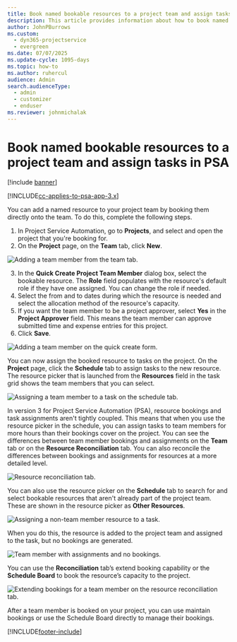 ```yaml
---
title: Book named bookable resources to a project team and assign tasks in PSA
description: This article provides information about how to book named resources to project teams and assign them to tasks in PSA.
author: JohnPBurrows
ms.custom: 
  - dyn365-projectservice
  - evergreen
ms.date: 07/07/2025
ms.update-cycle: 1095-days
ms.topic: how-to
ms.author: ruhercul
audience: Admin
search.audienceType: 
  - admin
  - customizer
  - enduser
ms.reviewer: johnmichalak
---
```

# Book named bookable resources to a project team and assign tasks in PSA

[!include [banner](../includes/psa-now-project-operations.md)]

[!INCLUDE[cc-applies-to-psa-app-3.x](../includes/cc-applies-to-psa-app-3x.md)]

You can  add a named resource to your project team by booking them directly onto the team. To do this, complete the following steps.

1. In  Project Service Automation, go to **Projects**, and select and open the project that you're booking for.
2. On the **Project** page, on the **Team** tab, click **New**. 

![Adding a team member from the team tab.](media/RM-how-to-1.png)

3. In the **Quick Create Project Team Member** dialog box, select the bookable resource. The **Role** field populates with the resource's default role if they have one assigned. You can change the role if needed. 
4. Select the from and to dates during which the resource is needed and select the allocation method of the resource's capacity. 
5. If you want the team member to be a project approver, select **Yes** in the **Project Approver** field. This means the team member can approve submitted time and expense entries for this project. 
6. Click **Save**.

![Adding a team member on the quick create form.](media/RM-how-to-2.png)


You can now assign the booked resource to tasks on the project. On the **Project** page, click the **Schedule** tab to assign tasks to the new resource. The resource picker that is launched from the **Resources** field in the task grid shows the team members that you can select.

![Assigning a team member to a task on the schedule tab.](media/RM-how-to-3.png)

In version 3 for Project Service Automation (PSA), resource bookings and task assignments aren't tightly coupled. This means that when you use the resource picker in the schedule, you can assign tasks to team members for more hours than their bookings cover on the project.
You can see the differences between team member bookings and assignments on the **Team** tab or on the **Resource Reconciliation** tab. You can also reconcile the differences between bookings and assignments for resources at a more detailed level.

![Resource reconciliation tab.](media/RM-how-to-4.png)

You can also use the resource picker on the **Schedule** tab to search for and select bookable resources that aren't already part of the project team. These are shown in the resource picker as **Other Resources**.

![Assigning a non-team member resource to a task.](media/RM-how-to-5.png)

When you do this, the resource is added to the project team and assigned to the task, but no bookings are generated.

![Team member with assignments and no bookings.](media/RM-how-to-6.png)

You can use the **Reconciliation** tab’s extend booking capability or the **Schedule Board** to book the resource’s capacity to the project.

![Extending bookings for a team member on the resource reconciliation tab.](media/RM-how-to-7.png)

After a team member is booked on your project, you can use maintain bookings or use the Schedule Board directly to manage their bookings.


[!INCLUDE[footer-include](../includes/footer-banner.md)]
